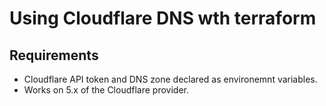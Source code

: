 # Using Cloudflare DNS wth terraform

## Requirements

* Cloudflare API token and DNS zone declared as environemnt variables.
* Works on 5.x of the Cloudflare provider.
